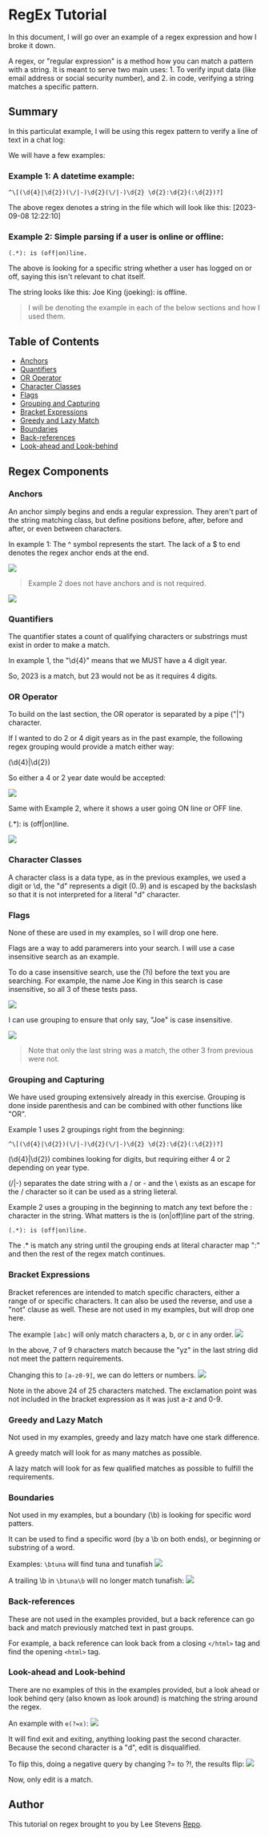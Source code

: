 # RegEx Tutorial

In this document, I will go over an example of a regex expression and how I broke it down.

A regex, or "regular expression" is a method how you can match a pattern with a string.  It is meant to serve two main uses: 1. To verify input data (like email address or social security number), and 2. in code, verifying a string matches a specific pattern.

## Summary

In this particulat example, I will be using this regex pattern to verify a line of text in a chat log:

We will have a few examples:

### Example 1: A datetime example:
```
^\[(\d{4}|\d{2})(\/|-)\d{2}(\/|-)\d{2} \d{2}:\d{2}(:\d{2})?]
```
The above regex denotes a string in the file which will look like this:
[2023-09-08 12:22:10]

### Example 2: Simple parsing if a user is online or offline:
```
(.*): is (off|on)line.
```
The above is looking for a specific string whether a user has logged on or off, saying this isn't relevant to chat itself.

The string looks like this:
Joe King (joeking): is offline.

> I will be denoting the example in each of the below sections and how I used them.

## Table of Contents

- [Anchors](#anchors)
- [Quantifiers](#quantifiers)
- [OR Operator](#or-operator)
- [Character Classes](#character-classes)
- [Flags](#flags)
- [Grouping and Capturing](#grouping-and-capturing)
- [Bracket Expressions](#bracket-expressions)
- [Greedy and Lazy Match](#greedy-and-lazy-match)
- [Boundaries](#boundaries)
- [Back-references](#back-references)
- [Look-ahead and Look-behind](#look-ahead-and-look-behind)

## Regex Components

### Anchors

An anchor simply begins and ends a regular expression.  They aren't part of the string matching class, but define positions before, after, before and after, or even between characters.

In example 1: The ^ symbol represents the start.  The lack of a $ to end denotes the regex anchor ends at the end.

![](./img/ex17-01.jpg)

> Example 2 does not have anchors and is not required.

![](./img/ex17-02.jpg)

### Quantifiers

The quantifier states a count of qualifying characters or substrings must exist in order to make a match.

In example 1, the "\d{4}" means that we MUST have a 4 digit year.

So, 2023 is a match, but 23 would not be as it requires 4 digits.

### OR Operator

To build on the last section, the OR operator is separated by a pipe ("|") character.

If I wanted to do 2 or 4 digit years as in the past example, the following regex grouping would provide a match either way:

(\d{4}|\d{2})

So either a 4 or 2 year date would be accepted: 

![](./img/image.png)

Same with Example 2, where it shows a user going ON line or OFF line.

(.*): is (off|on)line.

![](./img/image-1.png)

### Character Classes

A character class is a data type, as in the previous examples, we used a digit or \d, the "d" represents a digit (0..9) and is escaped by the backslash so that it is not interpreted for a literal "d" character.

### Flags

None of these are used in my examples, so I will drop one here.

Flags are a way to add paramerers into your search.  I will use a case insensitive search as an example.

To do a case insensitive search, use the (?i) before the text you are searching.  For example, the name Joe King in this search is case insensitive, so all 3 of these tests pass.

![](./img/image-2.png)

I can use grouping to ensure that only say, "Joe" is case insensitive.

![](./img/image-3.png)

> Note that only the last string was a match, the other 3 from previous were not.

### Grouping and Capturing

We have used grouping extensively already in this exercise.  Grouping is done inside parenthesis and can be combined with other functions like "OR".

Example 1 uses 2 groupings right from the beginning:
```
^\[(\d{4}|\d{2})(\/|-)\d{2}(\/|-)\d{2} \d{2}:\d{2}(:\d{2})?]
```
(\d{4}|\d{2}) combines looking for digits, but requiring either 4 or 2 depending on year type.

(\/|-) separates the date string with a / or - and the \ exists as an escape for the / character so it can be used as a string lieteral.

Example 2 uses a grouping in the beginning to match any text before the : character in the string.  What matters is the is (on|off)line part of the string.

```(.*): is (off|on)line.```

The .* is match any string until the grouping ends at literal character map ":" and then the rest of the regex match continues.

### Bracket Expressions

Bracket references are intended to match specific characters, either a range of or specific characters.  It can also be used the reverse, and use a "not" clause as well.  These are not used in my examples, but will drop one here.

The example ```[abc]``` will only match characters a, b, or c in any order.
![](./img/image-4.png)

In the above, 7 of 9 characters match because the "yz" in the last string did not meet the pattern requirements.

Changing this to ```[a-z0-9]```, we can do letters or numbers.
![](./img/image-5.png)

Note in the above 24 of 25 characters matched.  The exclamation point was not included in the bracket expression as it was just a-z and 0-9.

### Greedy and Lazy Match

Not used in my examples, greedy and lazy match have one stark difference.

A greedy match will look for as many matches as possible.

A lazy match will look for as few qualified matches as possible to fulfill the requirements.

### Boundaries

Not used in my examples, but a boundary (\b) is looking for specific word patters.

It can be used to find a specific word (by a \b on both ends), or beginning or substring of a word.

Examples:
```\btuna``` will find tuna and tunafish
![](./img/image-6.png)

A trailing \b in ```\btuna\b``` will no longer match tunafish:
![](./img/image-7.png)

### Back-references

These are not used in the examples provided, but a back reference can go back and match previously matched text in past groups.

For example, a back reference can look back from a closing ```</html>``` tag and find the opening ```<html>``` tag.

### Look-ahead and Look-behind

There are no examples of this in the examples provided, but a look ahead or look behind qery (also known as look around) is matching the string around the regex.

An example with ```e(?=x)```:
![](./img/image-8.png)

It will find exit and exiting, anything looking past the second character.  Because the second character is a "d", edit is disqualified.

To flip this, doing a negative query by changing ?= to ?!, the results flip:
![](./img/image-9.png)

Now, only edit is a match.

## Author

This tutorial on regex brought to you by Lee Stevens [Repo](https://github.com/leecstevens).


